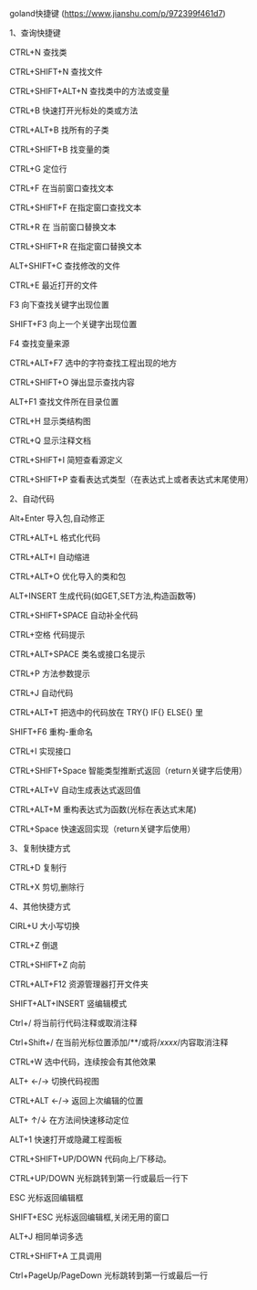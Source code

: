 goland快捷键 (https://www.jianshu.com/p/972399f461d7)

1、查询快捷键

CTRL+N 查找类 

CTRL+SHIFT+N 查找文件 

CTRL+SHIFT+ALT+N 查找类中的方法或变量 

CTRL+B 快速打开光标处的类或方法 

CTRL+ALT+B 找所有的子类 

CTRL+SHIFT+B 找变量的类 

CTRL+G 定位行 

CTRL+F 在当前窗口查找文本 

CTRL+SHIFT+F 在指定窗口查找文本 

CTRL+R 在 当前窗口替换文本 

CTRL+SHIFT+R 在指定窗口替换文本 

ALT+SHIFT+C 查找修改的文件 

CTRL+E 最近打开的文件 

F3 向下查找关键字出现位置 

SHIFT+F3 向上一个关键字出现位置 

F4 查找变量来源 

CTRL+ALT+F7 选中的字符查找工程出现的地方 

CTRL+SHIFT+O 弹出显示查找内容 

ALT+F1 查找文件所在目录位置

CTRL+H 显示类结构图 

CTRL+Q 显示注释文档 

CTRL+SHIFT+I 简短查看源定义

CTRL+SHIFT+P 查看表达式类型（在表达式上或者表达式末尾使用）

2、自动代码

Alt+Enter 导入包,自动修正 

CTRL+ALT+L 格式化代码 

CTRL+ALT+I 自动缩进 

CTRL+ALT+O 优化导入的类和包 

ALT+INSERT 生成代码(如GET,SET方法,构造函数等) 

CTRL+SHIFT+SPACE 自动补全代码 

CTRL+空格 代码提示 

CTRL+ALT+SPACE 类名或接口名提示 

CTRL+P 方法参数提示 

CTRL+J 自动代码 

CTRL+ALT+T 把选中的代码放在 TRY{} IF{} ELSE{} 里 

SHIFT+F6 重构-重命名

CTRL+I 实现接口

CTRL+SHIFT+Space 智能类型推断式返回（return关键字后使用）

CTRL+ALT+V 自动生成表达式返回值

CTRL+ALT+M 重构表达式为函数(光标在表达式末尾)

CTRL+Space 快速返回实现（return关键字后使用）

3、复制快捷方式

CTRL+D 复制行 

CTRL+X 剪切,删除行

4、其他快捷方式

CIRL+U 大小写切换 

CTRL+Z 倒退 

CTRL+SHIFT+Z 向前 

CTRL+ALT+F12 资源管理器打开文件夹 

SHIFT+ALT+INSERT 竖编辑模式 

Ctrl+/ 将当前行代码注释或取消注释

Ctrl+Shift+/ 在当前光标位置添加/**/或将/*xxxx*/内容取消注释

CTRL+W 选中代码，连续按会有其他效果 

ALT+ ←/→ 切换代码视图 

CTRL+ALT ←/→ 返回上次编辑的位置 

ALT+ ↑/↓ 在方法间快速移动定位 

ALT+1 快速打开或隐藏工程面板 

CTRL+SHIFT+UP/DOWN 代码向上/下移动。 

CTRL+UP/DOWN 光标跳转到第一行或最后一行下 

ESC 光标返回编辑框 

SHIFT+ESC 光标返回编辑框,关闭无用的窗口 

ALT+J 相同单词多选

CTRL+SHIFT+A 工具调用

Ctrl+PageUp/PageDown 光标跳转到第一行或最后一行
